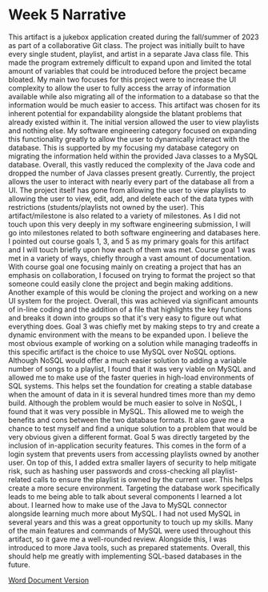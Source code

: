 # Week 5 Narrative

This artifact is a jukebox application created during the fall/summer of 2023 as part of a collaborative Git class. The project was initially built to have every single student, playlist, and artist in a separate Java class file. This made the program extremely difficult to expand upon and limited the total amount of variables that could be introduced before the project became bloated. My main two focuses for this project were to increase the UI complexity to allow the user to fully access the array of information available while also migrating all of the information to a database so that the information would be much easier to access.
This artifact was chosen for its inherent potential for expandability alongside the blatant problems that already existed within it. The initial version allowed the user to view playlists and nothing else. My software engineering category focused on expanding this functionality greatly to allow the user to dynamically interact with the database. This is supported by my focusing my database category on migrating the information held within the provided Java classes to a MySQL database.
Overall, this vastly reduced the complexity of the Java code and dropped the number of Java classes present greatly. Currently, the project allows the user to interact with nearly every part of the database all from a UI. The project itself has gone from allowing the user to view playlists to allowing the user to view, edit, add, and delete each of the data types with restrictions (students/playlists not owned by the user).
This artifact/milestone is also related to a variety of milestones. As I did not touch upon this very deeply in my software engineering submission, I will go into milestones related to both software engineering and databases here. I pointed out course goals 1, 3, and 5 as my primary goals for this artifact and I will touch briefly upon how each of them was met.
Course goal 1 was met in a variety of ways, chiefly through a vast amount of documentation. With course goal one focusing mainly on creating a project that has an emphasis on collaboration, I focused on trying to format the project so that someone could easily clone the project and begin making additions. Another example of this would be cloning the project and working on a new UI system for the project. Overall, this was achieved via significant amounts of in-line coding and the addition of a file that highlights the key functions and breaks it down into groups so that it's very easy to figure out what everything does.
Goal 3 was chiefly met by making steps to try and create a dynamic environment with the means to be expanded upon. I believe the most obvious example of working on a solution while managing tradeoffs in this specific artifact is the choice to use MySQL over NoSQL options. Although NoSQL would offer a much easier solution to adding a variable number of songs to a playlist, I found that it was very viable on MySQL and allowed me to make use of the faster queries in high-load environments of SQL systems. This helps set the foundation for creating a stable database when the amount of data in it is several hundred times more than my demo build. Although the problem would be much easier to solve in NoSQL, I found that it was very possible in MySQL. This allowed me to weigh the benefits and cons between the two database formats. It also gave me a chance to test myself and find a unique solution to a problem that would be very obvious given a different format.
Goal 5 was directly targeted by the inclusion of in-application security features. This comes in the form of a login system that prevents users from accessing playlists owned by another user. On top of this, I added extra smaller layers of security to help mitigate risk, such as hashing user passwords and cross-checking all playlist-related calls to ensure the playlist is owned by the current user. This helps create a more secure environment.
Targeting the database work specifically leads to me being able to talk about several components I learned a lot about. I learned how to make use of the Java to MySQL connector alongside learning much more about MySQL. I had not used MySQL in several years and this was a great opportunity to touch up my skills. Many of the main features and commands of MySQL were used throughout this artifact, so it gave me a well-rounded review. Alongside this, I was introduced to more Java tools, such as prepared statements. Overall, this should help me greatly with implementing SQL-based databases in the future.

<a href="https://mhocsnhu.github.io/narratives/HockingW5Nar.docx">Word Document Version</a>
